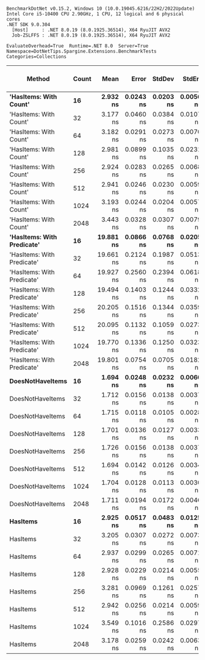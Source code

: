 ```

BenchmarkDotNet v0.15.2, Windows 10 (10.0.19045.6216/22H2/2022Update)
Intel Core i5-10400 CPU 2.90GHz, 1 CPU, 12 logical and 6 physical cores
.NET SDK 9.0.304
  [Host]     : .NET 8.0.19 (8.0.1925.36514), X64 RyuJIT AVX2
  Job-ZSLFFS : .NET 8.0.19 (8.0.1925.36514), X64 RyuJIT AVX2

EvaluateOverhead=True  Runtime=.NET 8.0  Server=True  
Namespace=DotNetTips.Spargine.Extensions.BenchmarkTests  Categories=Collections  

```
| Method                     | Count | Mean      | Error     | StdDev    | StdErr    | Min       | Q1        | Median    | Q3        | Max       | Op/s          | CI99.9% Margin | Iterations | Kurtosis | MValue | Skewness | Rank | LogicalGroup | Baseline | Gen0   | Completed Work Items | Lock Contentions | Code Size | Exceptions | Allocated |
|--------------------------- |------ |----------:|----------:|----------:|----------:|----------:|----------:|----------:|----------:|----------:|--------------:|---------------:|-----------:|---------:|-------:|---------:|-----:|------------- |--------- |-------:|---------------------:|-----------------:|----------:|-----------:|----------:|
| **&#39;HasItems: With Count&#39;**     | **16**    |  **2.932 ns** | **0.0243 ns** | **0.0203 ns** | **0.0056 ns** |  **2.887 ns** |  **2.920 ns** |  **2.934 ns** |  **2.943 ns** |  **2.965 ns** | **341,095,425.0** |       **6.497 ns** |      **13.00** |    **2.574** |  **2.000** |  **-0.3736** |    **2** | *****            | **No**       |      **-** |                    **-** |                **-** |      **59 B** |          **-** |         **-** |
| &#39;HasItems: With Count&#39;     | 32    |  3.177 ns | 0.0460 ns | 0.0384 ns | 0.0107 ns |  3.117 ns |  3.155 ns |  3.173 ns |  3.200 ns |  3.246 ns | 314,747,551.1 |       6.495 ns |      13.00 |    1.858 |  2.000 |   0.0840 |    2 | *            | No       |      - |                    - |                - |      59 B |          - |         - |
| &#39;HasItems: With Count&#39;     | 64    |  3.182 ns | 0.0291 ns | 0.0273 ns | 0.0070 ns |  3.130 ns |  3.166 ns |  3.184 ns |  3.200 ns |  3.230 ns | 314,305,723.6 |       7.496 ns |      15.00 |    2.051 |  2.000 |  -0.1608 |    2 | *            | No       |      - |                    - |                - |      59 B |          - |         - |
| &#39;HasItems: With Count&#39;     | 128   |  2.981 ns | 0.0899 ns | 0.1035 ns | 0.0231 ns |  2.885 ns |  2.907 ns |  2.942 ns |  3.055 ns |  3.257 ns | 335,459,750.6 |       9.988 ns |      20.00 |    3.341 |  2.000 |   1.1911 |    2 | *            | No       |      - |                    - |                - |      59 B |          - |         - |
| &#39;HasItems: With Count&#39;     | 256   |  2.924 ns | 0.0283 ns | 0.0265 ns | 0.0068 ns |  2.857 ns |  2.917 ns |  2.932 ns |  2.942 ns |  2.951 ns | 341,961,187.5 |       7.497 ns |      15.00 |    3.689 |  2.000 |  -1.2682 |    2 | *            | No       |      - |                    - |                - |      59 B |          - |         - |
| &#39;HasItems: With Count&#39;     | 512   |  2.941 ns | 0.0246 ns | 0.0230 ns | 0.0059 ns |  2.898 ns |  2.927 ns |  2.939 ns |  2.956 ns |  2.989 ns | 340,055,410.1 |       7.497 ns |      15.00 |    2.419 |  2.000 |   0.1868 |    2 | *            | No       |      - |                    - |                - |      59 B |          - |         - |
| &#39;HasItems: With Count&#39;     | 1024  |  3.193 ns | 0.0244 ns | 0.0204 ns | 0.0057 ns |  3.157 ns |  3.182 ns |  3.192 ns |  3.193 ns |  3.239 ns | 313,221,775.1 |       6.497 ns |      13.00 |    3.085 |  2.000 |   0.6365 |    2 | *            | No       |      - |                    - |                - |      59 B |          - |         - |
| &#39;HasItems: With Count&#39;     | 2048  |  3.443 ns | 0.0328 ns | 0.0307 ns | 0.0079 ns |  3.401 ns |  3.428 ns |  3.440 ns |  3.467 ns |  3.495 ns | 290,414,422.2 |       7.496 ns |      15.00 |    1.773 |  2.000 |   0.1972 |    2 | *            | No       |      - |                    - |                - |      59 B |          - |         - |
| **&#39;HasItems: With Predicate&#39;** | **16**    | **19.881 ns** | **0.0866 ns** | **0.0768 ns** | **0.0205 ns** | **19.755 ns** | **19.843 ns** | **19.873 ns** | **19.923 ns** | **20.027 ns** |  **50,298,593.4** |       **6.990 ns** |      **14.00** |    **2.208** |  **2.000** |   **0.2108** |    **3** | *****            | **No**       | **0.0004** |                    **-** |                **-** |     **993 B** |          **-** |      **40 B** |
| &#39;HasItems: With Predicate&#39; | 32    | 19.661 ns | 0.2124 ns | 0.1987 ns | 0.0513 ns | 19.389 ns | 19.520 ns | 19.614 ns | 19.756 ns | 20.080 ns |  50,861,509.5 |       7.474 ns |      15.00 |    2.280 |  2.000 |   0.6342 |    3 | *            | No       | 0.0004 |                    - |                - |     997 B |          - |      40 B |
| &#39;HasItems: With Predicate&#39; | 64    | 19.927 ns | 0.2560 ns | 0.2394 ns | 0.0618 ns | 19.595 ns | 19.739 ns | 19.897 ns | 20.121 ns | 20.350 ns |  50,184,281.9 |       7.469 ns |      15.00 |    1.594 |  2.000 |   0.2722 |    3 | *            | No       | 0.0004 |                    - |                - |     993 B |          - |      40 B |
| &#39;HasItems: With Predicate&#39; | 128   | 19.494 ns | 0.1403 ns | 0.1244 ns | 0.0332 ns | 19.334 ns | 19.418 ns | 19.487 ns | 19.564 ns | 19.783 ns |  51,296,917.5 |       6.983 ns |      14.00 |    2.717 |  2.000 |   0.6520 |    3 | *            | No       | 0.0004 |                    - |                - |   1,014 B |          - |      40 B |
| &#39;HasItems: With Predicate&#39; | 256   | 20.205 ns | 0.1516 ns | 0.1344 ns | 0.0359 ns | 19.941 ns | 20.142 ns | 20.223 ns | 20.317 ns | 20.390 ns |  49,492,174.1 |       6.982 ns |      14.00 |    2.038 |  2.000 |  -0.4226 |    3 | *            | No       | 0.0004 |                    - |                - |     993 B |          - |      40 B |
| &#39;HasItems: With Predicate&#39; | 512   | 20.095 ns | 0.1132 ns | 0.1059 ns | 0.0273 ns | 19.885 ns | 20.027 ns | 20.128 ns | 20.154 ns | 20.254 ns |  49,762,594.3 |       7.486 ns |      15.00 |    2.272 |  2.000 |  -0.5919 |    3 | *            | No       | 0.0004 |                    - |                - |   1,014 B |          - |      40 B |
| &#39;HasItems: With Predicate&#39; | 1024  | 19.770 ns | 0.1336 ns | 0.1250 ns | 0.0323 ns | 19.606 ns | 19.666 ns | 19.748 ns | 19.879 ns | 19.957 ns |  50,581,164.9 |       7.484 ns |      15.00 |    1.319 |  2.000 |   0.0291 |    3 | *            | No       | 0.0004 |                    - |                - |   1,010 B |          - |      40 B |
| &#39;HasItems: With Predicate&#39; | 2048  | 19.801 ns | 0.0754 ns | 0.0705 ns | 0.0182 ns | 19.716 ns | 19.745 ns | 19.796 ns | 19.844 ns | 19.940 ns |  50,501,843.8 |       7.491 ns |      15.00 |    1.917 |  2.000 |   0.5174 |    3 | *            | No       | 0.0004 |                    - |                - |   1,003 B |          - |      40 B |
| **DoesNotHaveItems**           | **16**    |  **1.694 ns** | **0.0248 ns** | **0.0232 ns** | **0.0060 ns** |  **1.663 ns** |  **1.675 ns** |  **1.694 ns** |  **1.708 ns** |  **1.737 ns** | **590,159,194.9** |       **7.497 ns** |      **15.00** |    **1.813** |  **2.000** |   **0.1974** |    **1** | *****            | **No**       |      **-** |                    **-** |                **-** |      **65 B** |          **-** |         **-** |
| DoesNotHaveItems           | 32    |  1.712 ns | 0.0156 ns | 0.0138 ns | 0.0037 ns |  1.677 ns |  1.710 ns |  1.714 ns |  1.717 ns |  1.732 ns | 584,203,850.8 |       6.998 ns |      14.00 |    3.470 |  2.000 |  -0.8938 |    1 | *            | No       |      - |                    - |                - |      65 B |          - |         - |
| DoesNotHaveItems           | 64    |  1.715 ns | 0.0118 ns | 0.0105 ns | 0.0028 ns |  1.696 ns |  1.709 ns |  1.715 ns |  1.721 ns |  1.731 ns | 583,242,235.9 |       6.999 ns |      14.00 |    1.908 |  2.000 |  -0.1020 |    1 | *            | No       |      - |                    - |                - |      65 B |          - |         - |
| DoesNotHaveItems           | 128   |  1.701 ns | 0.0136 ns | 0.0127 ns | 0.0033 ns |  1.678 ns |  1.694 ns |  1.704 ns |  1.711 ns |  1.725 ns | 587,817,887.8 |       7.498 ns |      15.00 |    2.102 |  2.000 |  -0.0983 |    1 | *            | No       |      - |                    - |                - |      65 B |          - |         - |
| DoesNotHaveItems           | 256   |  1.726 ns | 0.0156 ns | 0.0138 ns | 0.0037 ns |  1.712 ns |  1.715 ns |  1.723 ns |  1.734 ns |  1.757 ns | 579,251,429.1 |       6.998 ns |      14.00 |    2.527 |  2.000 |   0.8261 |    1 | *            | No       |      - |                    - |                - |      65 B |          - |         - |
| DoesNotHaveItems           | 512   |  1.694 ns | 0.0142 ns | 0.0126 ns | 0.0034 ns |  1.677 ns |  1.684 ns |  1.694 ns |  1.701 ns |  1.715 ns | 590,360,583.2 |       6.998 ns |      14.00 |    1.713 |  2.000 |   0.1844 |    1 | *            | No       |      - |                    - |                - |      65 B |          - |         - |
| DoesNotHaveItems           | 1024  |  1.704 ns | 0.0128 ns | 0.0113 ns | 0.0030 ns |  1.684 ns |  1.700 ns |  1.705 ns |  1.711 ns |  1.720 ns | 586,882,818.9 |       6.998 ns |      14.00 |    2.121 |  2.000 |  -0.4369 |    1 | *            | No       |      - |                    - |                - |      65 B |          - |         - |
| DoesNotHaveItems           | 2048  |  1.711 ns | 0.0194 ns | 0.0172 ns | 0.0046 ns |  1.680 ns |  1.698 ns |  1.719 ns |  1.721 ns |  1.738 ns | 584,407,494.2 |       6.998 ns |      14.00 |    1.883 |  2.000 |  -0.5547 |    1 | *            | No       |      - |                    - |                - |      65 B |          - |         - |
| **HasItems**                   | **16**    |  **2.925 ns** | **0.0517 ns** | **0.0483 ns** | **0.0125 ns** |  **2.825 ns** |  **2.908 ns** |  **2.923 ns** |  **2.952 ns** |  **3.010 ns** | **341,837,775.6** |       **7.494 ns** |      **15.00** |    **2.571** |  **2.000** |  **-0.1426** |    **2** | *****            | **No**       |      **-** |                    **-** |                **-** |      **61 B** |          **-** |         **-** |
| HasItems                   | 32    |  3.205 ns | 0.0307 ns | 0.0272 ns | 0.0073 ns |  3.173 ns |  3.184 ns |  3.199 ns |  3.222 ns |  3.257 ns | 312,019,192.8 |       6.996 ns |      14.00 |    1.812 |  2.000 |   0.5116 |    2 | *            | No       |      - |                    - |                - |      61 B |          - |         - |
| HasItems                   | 64    |  2.937 ns | 0.0299 ns | 0.0265 ns | 0.0071 ns |  2.894 ns |  2.916 ns |  2.930 ns |  2.952 ns |  2.987 ns | 340,508,286.3 |       6.996 ns |      14.00 |    1.966 |  2.000 |   0.3102 |    2 | *            | No       |      - |                    - |                - |      61 B |          - |         - |
| HasItems                   | 128   |  2.928 ns | 0.0229 ns | 0.0214 ns | 0.0055 ns |  2.898 ns |  2.914 ns |  2.925 ns |  2.940 ns |  2.972 ns | 341,505,746.8 |       7.497 ns |      15.00 |    2.152 |  2.000 |   0.3672 |    2 | *            | No       |      - |                    - |                - |      61 B |          - |         - |
| HasItems                   | 256   |  3.281 ns | 0.0969 ns | 0.1261 ns | 0.0257 ns |  3.138 ns |  3.190 ns |  3.227 ns |  3.402 ns |  3.529 ns | 304,826,211.1 |      11.987 ns |      24.00 |    1.887 |  2.667 |   0.6633 |    2 | *            | No       |      - |                    - |                - |      61 B |          - |         - |
| HasItems                   | 512   |  2.942 ns | 0.0256 ns | 0.0214 ns | 0.0059 ns |  2.909 ns |  2.932 ns |  2.945 ns |  2.952 ns |  2.983 ns | 339,918,257.4 |       6.497 ns |      13.00 |    2.087 |  2.000 |  -0.0498 |    2 | *            | No       |      - |                    - |                - |      61 B |          - |         - |
| HasItems                   | 1024  |  3.549 ns | 0.1016 ns | 0.2586 ns | 0.0297 ns |  3.174 ns |  3.269 ns |  3.627 ns |  3.785 ns |  3.936 ns | 281,798,992.3 |      37.985 ns |      76.00 |    1.367 |  3.241 |  -0.1640 |    2 | *            | No       |      - |                    - |                - |      61 B |          - |         - |
| HasItems                   | 2048  |  3.178 ns | 0.0259 ns | 0.0242 ns | 0.0063 ns |  3.144 ns |  3.157 ns |  3.180 ns |  3.199 ns |  3.215 ns | 314,647,720.6 |       7.497 ns |      15.00 |    1.394 |  2.000 |  -0.0617 |    2 | *            | No       |      - |                    - |                - |      61 B |          - |         - |
